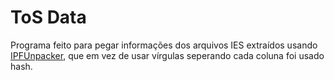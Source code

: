 # ToS Data
Programa feito para pegar informações dos arquivos IES extraídos usando [IPFUnpacker](https://github.com/r1emu/IPFUnpacker), que em vez de usar vírgulas seperando cada coluna foi usado hash.